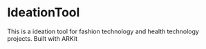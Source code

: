 # IdeationTool
This is a ideation tool for fashion technology and health technology projects. Built with ARKit
